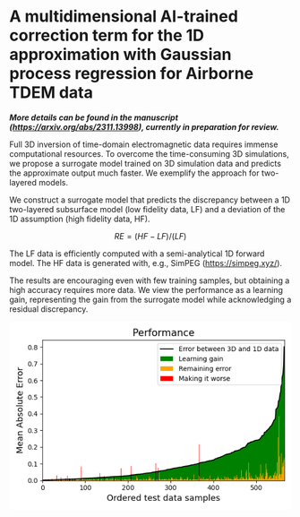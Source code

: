 # A multidimensional AI-trained correction term for the 1D approximation with Gaussian process regression for Airborne TDEM data

**_More details can be found in the manuscript (https://arxiv.org/abs/2311.13998), currently in preparation for review._**

Full 3D inversion of time-domain electromagnetic data requires immense computational resources. To overcome the time-consuming 3D simulations, we propose a surrogate model trained on 3D simulation data and predicts the approximate output much faster. We exemplify the approach for two-layered models.

We construct a surrogate model that predicts the discrepancy between a 1D two-layered subsurface model (low fidelity data, LF) and a deviation of the 1D assumption (high fidelity data, HF).
```math 
RE = (HF - LF)/(LF)
```
The LF data is efficiently computed with a semi-analytical 1D forward model. The HF data is generated with, e.g., SimPEG (https://simpeg.xyz/).

The results are encouraging even with few training samples, but obtaining a high accuracy requires more data. We view the performance as a learning gain, representing the gain from the surrogate model while acknowledging a residual discrepancy. 

![Learning Gain](learning_gain_pdf.png)